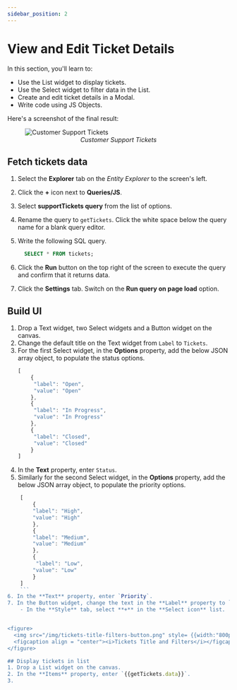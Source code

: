 ```yaml
---
sidebar_position: 2
---
```



# View and Edit Ticket Details

In this section, you'll learn to:
* Use the List widget to display tickets.
* Use the Select widget to filter data in the List.
* Create and edit ticket details in a Modal.
* Write code using JS Objects.

Here's a screenshot of the final result:

<figure>
  <img src="/img/customer-support-tool-tickets.png" style= {{width:"100%", height:"auto"}} alt="Customer Support Tickets"/>
  <figcaption align = "center"><i>Customer Support Tickets</i></figcaption>
</figure>

## Fetch tickets data

1. Select the **Explorer** tab on the *Entity Explorer* to the screen's left. 

2. Click the **+** icon next to **Queries/JS**. 

3. Select **supportTickets query** from the list of options. 

4. Rename the query to `getTickets`. Click the white space below the query name for a blank query editor.  

5. Write the following SQL query.
    ```sql
      SELECT * FROM tickets;
    ```

6. Click the **Run** button on the top right of the screen to execute the query and confirm that it returns data.

7. Click the **Settings** tab. Switch on the **Run query on page load** option.

## Build UI

1. Drop a Text widget, two Select widgets and a Button widget on the canvas.
2. Change the default title on the Text widget from `Label` to `Tickets`.
3. For the first Select widget, in the **Options** property, add the below JSON array object, to populate the status options.
    ```javascript
    [
        {
         "label": "Open",
         "value": "Open"
        },
	    {
         "label": "In Progress",
         "value": "In Progress"
        },
        {
         "label": "Closed",
         "value": "Closed"
        }
    ]
    ```
4. In the **Text** property, enter `Status`.
5. Similarly for the second Select widget, in the **Options** property, add the below JSON array object, to populate the priority options.
```javascript
    [
        {
        "label": "High",
        "value": "High"
        },
	    {
        "label": "Medium",
        "value": "Medium"
        },
        {
         "label": "Low",
        "value": "Low"
        }
    ]
    ```
6. In the **Text** property, enter `Priority`.
7. In the Button widget, change the text in the **Label** property to `Add Ticket`. 
    - In the **Style** tab, select **+** in the **Select icon** list.


<figure>
  <img src="/img/tickets-title-filters-button.png" style= {{width:"800px", height:"auto"}} alt="Tickets Title and Filters"/>
  <figcaption align = "center"><i>Tickets Title and Filters</i></figcaption>
</figure>

## Display tickets in list
1. Drop a List widget on the canvas.
2. In the **Items** property, enter `{{getTickets.data}}`.
3. 
